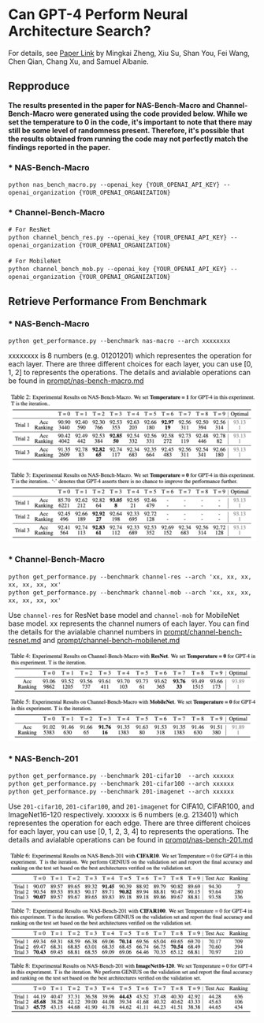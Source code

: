# Can GPT-4 Perform Neural Architecture Search?

For details, see [Paper Link](https://arxiv.org/pdf/2304.10970.pdf) by Mingkai Zheng, Xiu Su, Shan You, Fei Wang, Chen Qian, Chang Xu, and Samuel Albanie.

## Repproduce

**The results presented in the paper for NAS-Bench-Macro and Channel-Bench-Macro were generated using the code provided below. While we set the temperature to 0 in the code, it's important to note that there may still be some level of randomness present. Therefore, it's possible that the results obtained from running the code may not perfectly match the findings reported in the paper.**

### * NAS-Bench-Macro 
```
python nas_bench_macro.py --openai_key {YOUR_OPENAI_API_KEY} --openai_organization {YOUR_OPENAI_ORGANIZATION}
```

### * Channel-Bench-Macro 
```
# For ResNet
python channel_bench_res.py --openai_key {YOUR_OPENAI_API_KEY} --openai_organization {YOUR_OPENAI_ORGANIZATION}

# For MobileNet
python channel_bench_mob.py --openai_key {YOUR_OPENAI_API_KEY} --openai_organization {YOUR_OPENAI_ORGANIZATION}
```



## Retrieve Performance From Benchmark

### * NAS-Bench-Macro 
```
python get_performance.py --benchmark nas-macro --arch xxxxxxxx
```
xxxxxxxx is 8 numbers (e.g. 01201201) which representes the operation for each layer. There are three different choices for each layer, you can use [0, 1, 2] to represents the operations. The details and avialable operations can be found in [prompt/nas-bench-macro.md](prompt/nas-bench-macro.md)

<p align="center"><img src="table_pic/nas-bench-macro.png" width="600"></p>


### * Channel-Bench-Macro 
```
python get_performance.py --benchmark channel-res --arch 'xx, xx, xx, xx, xx, xx, xx'
python get_performance.py --benchmark channel-mob --arch 'xx, xx, xx, xx, xx, xx, xx'
```
Use ``channel-res`` for ResNet base model and ``channel-mob`` for MobileNet base model. xx represents the channel numers of each layer. You can find the details for the avialable channel numbers in [prompt/channel-bench-resnet.md](prompt/channel-bench-resnet.md) and [prompt/channel-bench-mobilenet.md](prompt/channel-bench-mobilenet.md)

<p align="center"><img src="table_pic/channel-bench-macro.png" width="600"></p>

### * NAS-Bench-201
```
python get_performance.py --benchmark 201-cifar10  --arch xxxxxx
python get_performance.py --benchmark 201-cifar100 --arch xxxxxx
python get_performance.py --benchmark 201-imagenet --arch xxxxxx
```
Use ``201-cifar10``, ``201-cifar100``, and ``201-imagenet`` for CIFA10, CIFAR100, and ImageNet16-120 respectively. xxxxxx is 6 numbers (e.g. 213401) which representes the operation for each edge. There are three different choices for each layer, you can use [0, 1, 2, 3, 4] to represents the operations. The details and avialable operations can be found in [prompt/nas-bench-201.md](prompt/nas-bench-201.md)

<p align="center"><img src="table_pic/nas-bench-201.png" width="600"></p>




